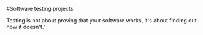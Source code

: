 #Software testing projects

Testing is not about proving that your software works, it's about finding out how it doesn't."
